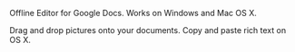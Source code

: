 Offline Editor for Google Docs. Works on Windows and Mac OS X.

Drag and drop pictures onto your documents.
Copy and paste rich text on OS X.